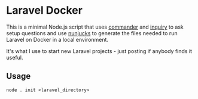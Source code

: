 # Laravel Docker

This is a minimal Node.js script that uses [commander]() and [inquiry]() to ask setup questions and use [nunjucks]() to generate the files needed to run Laravel on Docker in a local environment.

It's what I use to start new Laravel projects - just posting if anybody finds it useful.

## Usage

`node . init <laravel_directory>`
